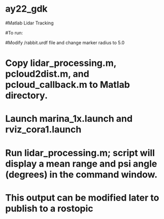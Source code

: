 # ay22_gdk

#Matlab Lidar Tracking

#To run:

#Modify /rabbit.urdf file and change marker radius to 5.0

# Copy lidar_processing.m, pcloud2dist.m, and pcloud_callback.m to Matlab directory.

# Launch marina_1x.launch and rviz_cora1.launch

# Run lidar_processing.m; script will display a mean range and psi angle (degrees) in the command window. 

# This output can be modified later to publish to a rostopic
